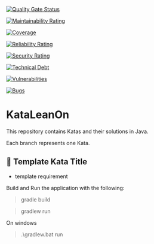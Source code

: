 [![Quality Gate Status](https://sonarcloud.io/api/project_badges/measure?project=fhery021_cli-template&metric=alert_status)](https://sonarcloud.io/summary/new_code?id=fhery021_cli-template)

[![Maintainability Rating](https://sonarcloud.io/api/project_badges/measure?project=fhery021_cli-template&metric=sqale_rating)](https://sonarcloud.io/summary/new_code?id=fhery021_cli-template)

[![Coverage](https://sonarcloud.io/api/project_badges/measure?project=fhery021_cli-template&metric=coverage)](https://sonarcloud.io/summary/new_code?id=fhery021_cli-template)

[![Reliability Rating](https://sonarcloud.io/api/project_badges/measure?project=fhery021_cli-template&metric=reliability_rating)](https://sonarcloud.io/summary/new_code?id=fhery021_cli-template)

[![Security Rating](https://sonarcloud.io/api/project_badges/measure?project=fhery021_cli-template&metric=security_rating)](https://sonarcloud.io/summary/new_code?id=fhery021_cli-template)

[![Technical Debt](https://sonarcloud.io/api/project_badges/measure?project=fhery021_cli-template&metric=sqale_index)](https://sonarcloud.io/summary/new_code?id=fhery021_cli-template)

[![Vulnerabilities](https://sonarcloud.io/api/project_badges/measure?project=fhery021_cli-template&metric=vulnerabilities)](https://sonarcloud.io/summary/new_code?id=fhery021_cli-template)

[![Bugs](https://sonarcloud.io/api/project_badges/measure?project=fhery021_cli-template&metric=bugs)](https://sonarcloud.io/summary/new_code?id=fhery021_cli-template)

# KataLeanOn 
This repository contains Katas and their solutions in Java.

Each branch represents one Kata.

## 🥋 Template Kata Title 

- template requirement

Build and Run the application with the following:
> gradle build

> gradlew run

On windows
> .\gradlew.bat run
